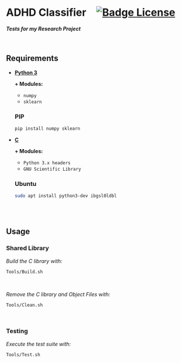 # ADHD Classifier [![Badge License]][License]

***Tests for my Research Project***

<br>

## Requirements

- **[Python 3]**

  **\+ Modules:**
  
  - `numpy`
  - `sklearn`
  
  ### PIP
  
  ```sh
  pip install numpy sklearn
  ```
  
- **[C]**

  **\+ Modules:**
  -  `Python 3.x headers`
  -  `GNU Scientific Library`
 
  ### Ubuntu
  
  ```sh
  sudo apt install python3-dev ibgsl0ldbl
  ```

<br>
<br>

## Usage

### Shared Library

*Build the C library with:*

```sh
Tools/Build.sh
```

<br>

*Remove the C library and Object Files with:*

```sh
Tools/Clean.sh
```

<br>

### Testing

*Execute the test suite with:*

```sh
Tools/Test.sh
```

<!----------------------------------------------------------------------------->

[Badge License]: https://img.shields.io/badge/License-MIT-yellow.svg?style=for-the-badge

[License]: LICENSE

[Python 3]: https://www.python.org/downloads/
[C]: https://gcc.gnu.org/

